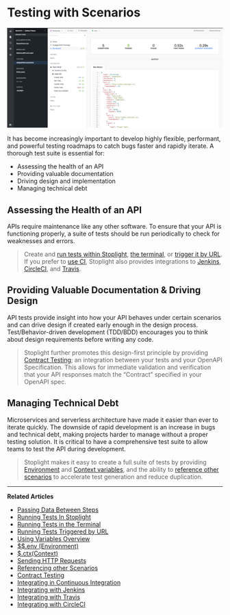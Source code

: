 # Testing with Scenarios

![Testing Preview](https://github.com/stoplightio/docs/blob/develop/assets/images/testing-intro.png?raw=true)

It has become increasingly important to develop highly flexible, performant, and powerful testing roadmaps to catch bugs faster and rapidly iterate. A thorough test suite is essential for: 
- Assessing the health of an API
- Providing valuable documentation 
- Driving design and implementation 
- Managing technical debt 

## Assessing the Health of an API

APIs require maintenance like any other software. To ensure that your API is functioning properly, a suite of tests should be run periodically to check for weaknesses and errors.  

>Create and [run tests within Stoplight](/testing/running-tests/in-stoplight), [the terminal](/testing/running-tests/in-the-terminal), or [trigger it by URL](/testing/running-tests/triggering-by-url). If you prefer to [use CI](/testing/continuous-integration/overview), Stoplight also provides integrations to [Jenkins](/testing/continuous-integration/jenkins), [CircleCI](/testing/continuous-integration/circle-ci), and [Travis](/testing/continuous-integration/travis).  

## Providing Valuable Documentation & Driving Design

API tests provide insight into how your API behaves under certain scenarios and can drive design if created early enough in the design process. Test/Behavior-driven development (TDD/BDD) encourages you to think about design requirements before writing any code. 

>Stoplight further promotes this design-first principle by providing [Contract Testing](/testing/leveraging-openapi/contract-testing); an integration between your tests and your OpenAPI Specification. This allows for immediate validation and verification that your API responses match the “Contract” specified in your OpenAPI spec.

## Managing Technical Debt 

Microservices and serverless architecture have made it easier than ever to iterate quickly. The downside of rapid development is an increase in bugs and technical debt, making projects harder to manage without a proper testing solution. It is critical to have a comprehensive test suite to allow teams to test the API during development. 

>Stoplight makes it easy to create a full suite of tests by providing [Environment](/testing/using-variables/environment) and [Context variables](/testing/using-variables/context), and the ability to [reference other scenarios](/testing/referencing-other-scenarios/overview) to accelerate test generation and reduce duplication. 

---
**Related Articles**
- [Passing Data Between Steps](/testing/getting-started/passing-data-between-steps)
- [Running Tests In Stoplight](/testing/running-tests/in-stoplight)
- [Running Tests in the Terminal](/testing/running-tests/in-the-terminal)
- [Running Tests Triggered by URL](/testing/running-tests/triggering-by-url)
- [Using Variables Overview](/testing/using-variables/overview)
- [$$.env (Environment)](/testing/using-variables/environment)
- [$.ctx(Context)](/testing/using-variables/context)
- [Sending HTTP Requests](/testing/sending-http-requests/overview)
- [Referencing other Scenarios](/testing/referencing-other-scenarios/overview)
- [Contract Testing](testing/leveraging-openapi/contract-testing)
- [Integrating in Continuous Integration](/testing/continuous-integration/overview)
- [Integrating with Jenkins](/testing/continuous-integration/jenkins)
- [Integrating with Travis](/testing/continuous-integration/travis)
- [Integrating with CircleCI](/testing/continuous-integration/circle-ci)
